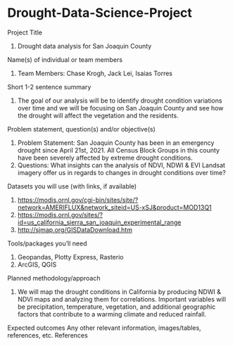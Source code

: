 # Drought-Data-Science-Project

Project Title 
  1. Drought data analysis for San Joaquin County 

Name(s) of individual or team members
 1. Team Members: Chase Krogh, Jack Lei, Isaias Torres
  
Short 1-2 sentence summary
  1. The goal of our analysis will be to identify drought condition variations over time and we will be focusing on San Joaquin County and see how the drought will affect the vegetation and the residents.

Problem statement, question(s) and/or objective(s)
 1. Problem Statement: San Joaquin County has been in an emergency drought since April 21st, 2021. All Census Block Groups in this county have been severely affected by extreme drought conditions. 
 2. Questions: What insights can the analysis of NDVI, NDWI & EVI Landsat imagery offer us in regards to changes in drought conditions over time?
 
Datasets you will use (with links, if available)
  1. https://modis.ornl.gov/cgi-bin/sites/site/?network=AMERIFLUX&network_siteid=US-xSJ&product=MOD13Q1
  2. https://modis.ornl.gov/sites/?id=us_california_sierra_san_joaquin_experimental_range
  3. http://sjmap.org/GISDataDownload.htm 

Tools/packages you’ll need
  1. Geopandas, Plotty Express, Rasterio
  2. ArcGIS, QGIS   

Planned methodology/approach
  1. We will map the drought conditions in California by producing NDWI &amp; NDVI maps and analyzing them for correlations. Important variables will be precipitation, temperature, vegetation, and additional geographic factors that contribute to a warming climate and reduced rainfall.
   
Expected outcomes
Any other relevant information, images/tables, references, etc.
References
